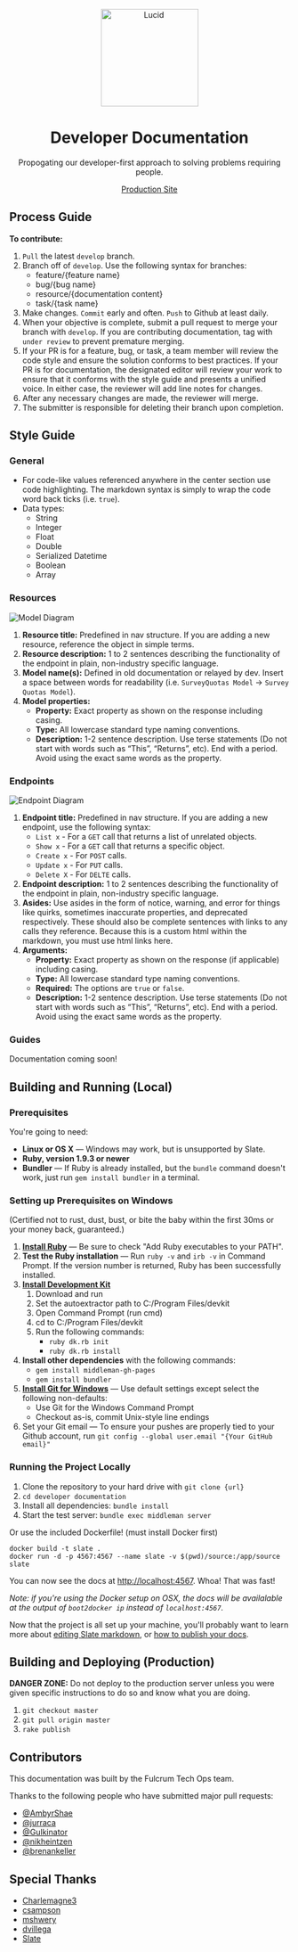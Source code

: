 <p align="center">
  <img src="readme/logo.png" alt="Lucid" width="175">
</p>
<h1 align="center">Developer Documentation</h1>
<p align="center">Propogating our developer-first approach to solving problems requiring people.</p>
<p align="center"><a href="http://lucidhq.github.io/developer-documentation/">Production Site</a></p>

Process Guide
-----------
 **To contribute:**
 1. `Pull` the latest `develop` branch.
 2. Branch off of `develop`. Use the following syntax for branches:
 	- feature/{feature name}
 	- bug/{bug name}
 	- resource/{documentation content}
 	- task/{task name}
 3. Make changes. `Commit` early and often. `Push` to Github at least daily.
 4. When your objective is complete, submit a pull request to merge your branch with `develop`. If you are contributing documentation, tag with `under review` to prevent premature merging.
 5. If your PR is for a feature, bug, or task, a team member will review the code style and ensure the solution conforms to best practices. If your PR is for documentation, the designated editor will review your work to ensure that it conforms with the style guide and presents a unified voice. In either case, the reviewer will add line notes for changes.
 6. After any necessary changes are made, the reviewer will merge.
 7. The submitter is responsible for deleting their branch upon completion.


Style Guide
------------
### General
 - For code-like values referenced anywhere in the center section use code highlighting. The markdown syntax is simply to wrap the code word back ticks (i.e. `true`). 
 - Data types:
 	- String
 	- Integer
 	- Float
 	- Double
 	- Serialized Datetime
 	- Boolean
 	- Array

### Resources

![Model Diagram](/readme/model.png)

1. **Resource title:** Predefined in nav structure. If you are adding a new resource, reference the object in simple terms.
2. **Resource description:** 1 to 2 sentences describing the functionality of the endpoint in plain, non-industry specific language.
3. **Model name(s):** Defined in old documentation or relayed by dev. Insert a space between words for readability (i.e. `SurveyQuotas Model` → `Survey Quotas Model`).
4. **Model properties:**
	- **Property:** Exact property as shown on the response including casing.
	- **Type:** All lowercase standard type naming conventions.
	- **Description:** 1-2 sentence description. Use terse statements (Do not start with words such as “This”, “Returns”, etc). End with a period. Avoid using the exact same words as the property.

### Endpoints

![Endpoint Diagram](/readme/endpoint.png)


1. **Endpoint title:** Predefined in nav structure. If you are adding a new endpoint, use the following syntax:
	- `List x` - For a `GET` call that returns a list of unrelated objects.
	- `Show x` - For a `GET` call that returns a specific object.
	- `Create x` - For `POST` calls.
	- `Update x` - For `PUT` calls.
	- `Delete X` - For `DELTE` calls.
2. **Endpoint description:** 1 to 2 sentences describing the functionality of the endpoint in plain, non-industry specific language.
3. **Asides:** Use asides in the form of notice, warning, and error for things like quirks, sometimes inaccurate properties, and deprecated respectively. These should also be complete sentences with links to any calls they reference. Because this is a custom html within the markdown, you must use html links here.
4. **Arguments:**
	- **Property:** Exact property as shown on the response (if applicable) including casing.
	- **Type:** All lowercase standard type naming conventions.
	- **Required:** The options are `true` or `false`.
	- **Description:** 1-2 sentence description. Use terse statements (Do not start with words such as “This”, “Returns”, etc). End with a period. Avoid using the exact same words as the property.

### Guides
Documentation coming soon!

Building and Running (Local)
---------------------------------

### Prerequisites

You're going to need:

 - **Linux or OS X** — Windows may work, but is unsupported by Slate.
 - **Ruby, version 1.9.3 or newer**
 - **Bundler** — If Ruby is already installed, but the `bundle` command doesn't work, just run `gem install bundler` in a terminal.

### Setting up Prerequisites on Windows
(Certified not to rust, dust, bust, or bite the baby within the first 30ms or your money back, guaranteed.)
 
 1. **[Install Ruby](http://rubyinstaller.org/downloads)** — Be sure to check "Add Ruby executables to your PATH".
 2. **Test the Ruby installation** — Run `ruby -v` and `irb -v` in Command Prompt. If the version number is returned, Ruby has been successfully installed.
 3. **[Install Development Kit](http://rubyinstaller.org/downloads)**
	1. Download and run
	2. Set the autoextractor path to C:/Program Files/devkit
	4. Open Command Prompt (run cmd)
	5. cd to C:/Program Files/devkit
	6. Run the following commands:
		* `ruby dk.rb init`
		* `ruby dk.rb install`
 4. **Install other dependencies** with the following commands:
	* `gem install middleman-gh-pages`
	* `gem install bundler`
 5. **[Install Git for Windows](https://git-for-windows.github.io/)** — Use default settings except select the following non-defaults:
 	* Use Git for the Windows Command Prompt
 	* Checkout as-is, commit Unix-style line endings
 6. Set your Git email — To ensure your pushes are properly tied to your Github account, run `git config --global user.email "{Your GitHub email}"`

### Running the Project Locally

 1. Clone the repository to your hard drive with `git clone {url}`
 3. `cd developer documentation`
 4. Install all dependencies: `bundle install`
 5. Start the test server: `bundle exec middleman server`

Or use the included Dockerfile! (must install Docker first)

```shell
docker build -t slate .
docker run -d -p 4567:4567 --name slate -v $(pwd)/source:/app/source slate
```

You can now see the docs at <http://localhost:4567>. Whoa! That was fast!

*Note: if you're using the Docker setup on OSX, the docs will be
availalable at the output of `boot2docker ip` instead of `localhost:4567`.*

Now that the project is all set up your machine, you'll probably want to learn more about [editing Slate markdown](https://github.com/tripit/slate/wiki/Markdown-Syntax), or [how to publish your docs](https://github.com/tripit/slate/wiki/Deploying-Slate).

Building and Deploying (Production)
---------------------------------
**DANGER ZONE:** Do not deploy to the production server unless you were given specific instructions to do so and know what you are doing.

 1. `git checkout master`
 2. `git pull origin master`
 3. `rake publish`

Contributors
--------------------

This documentation was built by the Fulcrum Tech Ops team.

Thanks to the following people who have submitted major pull requests:

- [@AmbyrShae](https://github.com/AmbyrShae)
- [@jurraca](https://github.com/jurraca)
- [@Gulkinator](https://github.com/Gulkinator)
- [@nikheintzen](https://github.com/nikheintzen)
- [@brenankeller](https://github.com/brenankeller)

Special Thanks
--------------------
- [Charlemagne3](https://github.com/Charlemagne3)
- [csampson](https://github.com/csampson)
- [mshwery](https://github.com/mshwery)
- [dvillega](https://github.com/dvillega)
- [Slate](https://github.com/tripit/slate)
